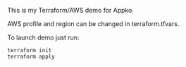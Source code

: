 This is my Terraform/AWS demo for Appko.

AWS profile and region can be changed in terraform.tfvars.

To launch demo just run:

```
terraform init
terraform apply
```
